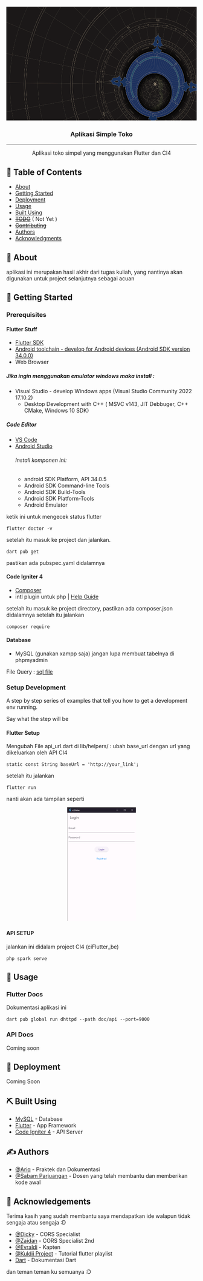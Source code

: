 <p align="center">
  <a href="" rel="noopener">
 <img width=600 height=300 src="./wallpaper.png" alt="Project logo"></a>
</p>

<h3 align="center">Aplikasi Simple Toko</h3>

<!-- <div align="center">

  [![Status](https://img.shields.io/badge/status-active-success.svg)]() 
  [![GitHub Issues](https://img.shields.io/github/issues/kylelobo/The-Documentation-Compendium.svg)](https://github.com/kylelobo/The-Documentation-Compendium/issues)
  [![GitHub Pull Requests](https://img.shields.io/github/issues-pr/kylelobo/The-Documentation-Compendium.svg)](https://github.com/kylelobo/The-Documentation-Compendium/pulls)
  [![License](https://img.shields.io/badge/license-MIT-blue.svg)](/LICENSE)

</div> -->

---

<p align="center"> Aplikasi toko simpel yang menggunakan Flutter dan CI4
    <br> 
</p>

## 📝 Table of Contents
- [About](#about)
- [Getting Started](#getting_started)
- [Deployment](#deployment)
- [Usage](#usage)
- [Built Using](#built_using)
- ~~[TODO](../TODO.md)~~ ( Not Yet )
- ~~[Contributing](../CONTRIBUTING.md)~~
- [Authors](#authors)
- [Acknowledgments](#acknowledgement)

## 🧐 About <a name = "about"></a>
aplikasi ini merupakan hasil akhir dari tugas kuliah, yang nantinya akan digunakan untuk project selanjutnya sebagai acuan

## 🏁 Getting Started <a name = "getting_started"></a>
<!-- . See [deployment](#deployment) for notes on how to deploy the project on a live system. -->

### Prerequisites

#### Flutter Stuff
  - [Flutter SDK](https://docs.flutter.dev/get-started/install)
  - [Android toolchain - develop for Android devices (Android SDK version 34.0.0)](https://developer.android.com/studio)
  - Web Browser

  ##### Jika ingin menggunakan emulator windows maka install :
  - Visual Studio - develop Windows apps (Visual Studio Community 2022 17.10.2)
    - Desktop Development with C++ ( MSVC v143, JIT Debbuger, C++ CMake, Windows 10 SDK)

  ##### Code Editor
  - [VS Code](https://code.visualstudio.com/)
  - [Android Studio](https://developer.android.com/studio)
    ###### Install komponen ini:
    - android SDK Platform, API 34.0.5
    - Android SDK Command-line Tools
    - Android SDK Build-Tools
    - Android SDK Platform-Tools
    - Android Emulator

ketik ini untuk mengecek status flutter 

```
flutter doctor -v 
```

setelah itu masuk ke project dan jalankan.
```
dart pub get
```
pastikan ada pubspec.yaml didalamnya

#### Code Igniter 4
 - [Composer](https://getcomposer.org/doc/00-intro.md#installation-linux-unix-macos)
 - intl plugin untuk php | [Help Guide](https://stackoverflow.com/questions/60250533/codeigniter-4-problem-installing-with-composer)

setelah itu masuk ke project directory, pastikan ada composer.json didalamnya
setelah itu jalankan
```
composer require
```

#### Database
  - MySQL (gunakan xampp saja)
  jangan lupa membuat tabelnya di phpmyadmin 
  
  File Query : [sql file](./SQL%20Table%20Create.txt)


### Setup Development
A step by step series of examples that tell you how to get a development env running.

Say what the step will be

#### Flutter Setup

Mengubah File api_url.dart di lib/helpers/ :
ubah base_url dengan url yang dikeluarkan oleh API CI4

```
static const String baseUrl = 'http://your_link';
```

setelah itu jalankan
```
flutter run
```

nanti akan ada tampilan seperti

<p align="center">
  <a href="" rel="noopener">
 <img height=300 src="./app_launch.png" alt="Project logo"></a>
</p>

#### API SETUP

jalankan ini didalam project CI4 (ciFlutter_be)

```
php spark serve
```

<!-- ## 🔧 Running the tests <a name = "tests"></a>
Explain how to run the automated tests for this system.

### Break down into end to end tests
Explain what these tests test and why

```
Give an example
```

### And coding style tests
Explain what these tests test and why

```
Give an example
``` -->

## 🎈 Usage <a name="usage"></a>

### Flutter Docs

Dokumentasi aplikasi ini
```
dart pub global run dhttpd --path doc/api --port=9000
```

### API Docs

Coming soon

## 🚀 Deployment <a name = "deployment"></a>
Coming Soon

## ⛏️ Built Using <a name = "built_using"></a>
- [MySQL](https://www.mysql.com/) - Database
- [Flutter](https://flutter.dev/) - App Framework
- [Code Igniter 4](https://codeigniter.com) - API Server 

## ✍️ Authors <a name = "authors"></a>
- [@Ariq](https://github.com/AriqFaridzki) - Praktek dan Dokumentasi
- [@Sabam Parjuangan](https://www.linkedin.com/in/sabam-parjuangan-b2769949/?originalSubdomain=id) - Dosen yang telah membantu dan memberikan kode awal

<!-- See also the list of [contributors](https://github.com/kylelobo/The-Documentation-Compendium/contributors) who participated in this project. -->

## 🎉 Acknowledgements <a name = "acknowledgement"></a>
Terima kasih yang sudah membantu saya mendapatkan ide walapun tidak sengaja atau sengaja :D

- [@Dicky](#) - CORS Specialist
- [@Zaidan](#) - CORS Specialist 2nd
- [@Evraldi](#) - Kapten 
- [@Kuldii Project](https://www.youtube.com/watch?v=epRWFH47xCI&list=PL7jdfftn7HKsfTtv8FOaTbLIf7feiQTRu) - Tutorial flutter playlist
- [Dart](https://dart.dev/guides) - Dokumentasi Dart

dan teman teman ku semuanya :D